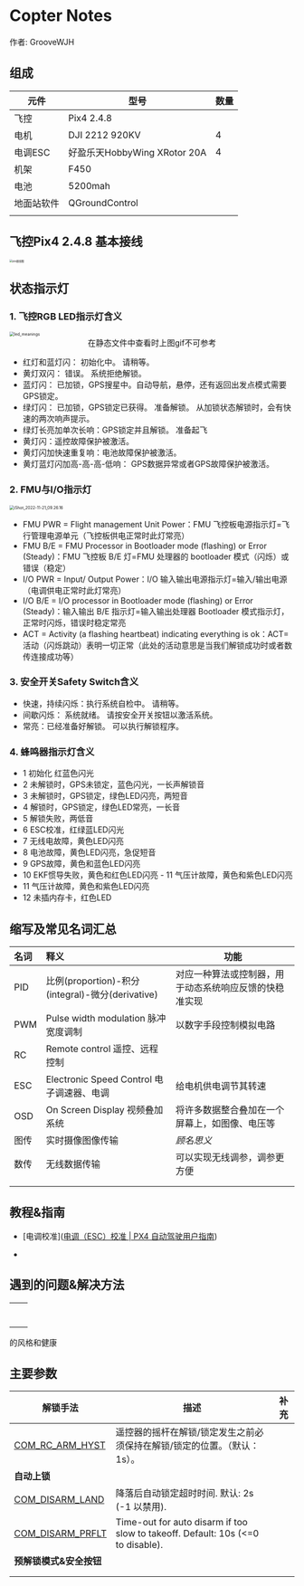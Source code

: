 # Copter Notes

作者: GrooveWJH

## 组成

| 元件       | 型号                         | 数量 |
| ---------- | ---------------------------- | ---- |
| 飞控       | Pix4 2.4.8                   |      |
| 电机       | DJI 2212 920KV               | 4    |
| 电调ESC    | 好盈乐天HobbyWing XRotor 20A | 4    |
| 机架       | F450                         |      |
| 电池       | 5200mah                      |      |
| 地面站软件 | QGroundControl               |      |
|            |                              |      |



## 飞控Pix4 2.4.8 基本接线

<img src="./asset/pix接线图.jpg" alt="pix接线图" style="zoom:33%;" />





## 状态指示灯

### 1. 飞控RGB LED指示灯含义

<img src="./asset/led_meanings.gif" alt="led_meanings" style="zoom: 50%;" />

<center>在静态文件中查看时上图gif不可参考</center>

 + 红灯和蓝灯闪： 初始化中。 请稍等。
+ 黄灯双闪： 错误。 系统拒绝解锁。
+ 蓝灯闪： 已加锁，GPS搜星中。自动导航，悬停，还有返回出发点模式需要GPS锁定。
+ 绿灯闪： 已加锁，GPS锁定已获得。 准备解锁。 从加锁状态解锁时，会有快速的两次响声提示。
+ 绿灯长亮加单次长响：GPS锁定并且解锁。 准备起飞
+ 黄灯闪：遥控故障保护被激活。
+ 黄灯闪加快速重复响：电池故障保护被激活。
+ 黄灯蓝灯闪加高-高-高-低响： GPS数据异常或者GPS故障保护被激活。

### 2. FMU与I/O指示灯

<img src="./asset/FMU与IO指示灯.png" alt="iShot_2022-11-21_09.26.16" style="zoom: 50%;"  />

- FMU PWR = Flight management Unit Power：FMU 飞控板电源指示灯=飞行管理电源单元（飞控板供电正常时此灯常亮）
- FMU B/E = FMU Processor in Bootloader mode (flashing) or Error (Steady)：FMU 飞控板 B/E 灯=FMU 处理器的 bootloader 模式（闪烁）或错误（稳定）
- I/O PWR = Input/ Output Power：I/O 输入输出电源指示灯=输入/输出电源（电调供电正常时此灯常亮）
- I/O B/E = I/O processor in Bootloader mode (flashing) or Error (Steady)：输入输出 B/E 指示灯=输入输出处理器 Bootloader 模式指示灯，正常时闪烁，错误时稳定常亮
- ACT = Activity (a flashing heartbeat) indicating everything is ok：ACT=活动（闪烁跳动）表明一切正常（此处的活动意思是当我们解锁成功时或者数传连接成功等）

### 3. 安全开关Safety Switch含义

+ 快速，持续闪烁：执行系统自检中。 请稍等。
+ 间歇闪烁： 系统就绪。 请按安全开关按钮以激活系统。
+ 常亮：已经准备好解锁。 可以执行解锁程序。
### 4. 蜂鸣器指示灯含义

- 1 初始化 红蓝色闪光
- 2 未解锁时，GPS未锁定，蓝色闪光，一长声解锁音
- 3 未解锁时，GPS锁定，绿色LED闪亮，两短音
- 4 解锁时，GPS锁定，绿色LED常亮，一长音
- 5 解锁失败，两低音
- 6 ESC校准，红绿蓝LED闪光
- 7 无线电故障，黄色LED闪亮
- 8 电池故障，黄色LED闪亮，急促短音
- 9 GPS故障，黄色和蓝色LED闪亮
- 10 EKF惯导失败，黄色和红色LED闪亮 - 11 气压计故障，黄色和紫色LED闪亮
- 11 气压计故障，黄色和紫色LED闪亮
- 12 未插内存卡，红色LED

## 缩写及常见名词汇总

| 名词 | 释义                                             | 功能                                                   |
| :--- | :----------------------------------------------- | ------------------------------------------------------ |
| PID  | 比例(proportion)-积分(integral)-微分(derivative) | 对应一种算法或控制器，用于动态系统响应反馈的快稳准实现 |
| PWM  | Pulse width modulation 脉冲宽度调制              | 以数字手段控制模拟电路                                 |
| RC   | Remote control 遥控、远程控制                    |                                                        |
| ESC  | Electronic Speed Control 电子调速器、电调        | 给电机供电调节其转速                                   |
| OSD  | On Screen Display 视频叠加系统                   | 将许多数据整合叠加在一个屏幕上，如图像、电压等         |
| 图传 | 实时摄像图像传输                                 | *顾名思义*                                             |
| 数传 | 无线数据传输                                     | 可以实现无线调参，调参更方便                           |
|      |                                                  |                                                        |
|      |                                                  |                                                        |

## 教程&指南

- [电调校准]([电调（ESC）校准 | PX4 自动驾驶用户指南](https://docs.px4.io/main/zh/advanced_config/esc_calibration.html))

- 

## 遇到的问题&解决方法

|      |      |
| ---- | ---- |
|      |      |
|      |      |
|  |      |
|   |  |
|      |      |
|      |      |
|      |      |
的风格和健康


## 主要参数

| 解锁手法                                                     | 描述                                                         | 补充 |
| ------------------------------------------------------------ | ------------------------------------------------------------ | ---- |
| [COM_RC_ARM_HYST](https://docs.px4.io/main/zh/advanced_config/parameter_reference.html#COM_RC_ARM_HYST) | 遥控器的摇杆在解锁/锁定发生之前必须保持在解锁/锁定的位置。（默认：1s）。 |      |
| **自动上锁**                                                 |                                                              |      |
| [COM_DISARM_LAND](https://docs.px4.io/main/zh/advanced_config/parameter_reference.html#COM_DISARM_LAND) | 降落后自动锁定超时时间. 默认: 2s (-1 以禁用).                |      |
| [COM_DISARM_PRFLT](https://docs.px4.io/main/zh/advanced_config/parameter_reference.html#COM_DISARM_PRFLT) | Time-out for auto disarm if too slow to takeoff. Default: 10s (<=0 to disable). |      |
| **预解锁模式&安全按钮**                                      |                                                              |      |
|                                                              |                                                              |      |
|                                                              |                                                              |      |
